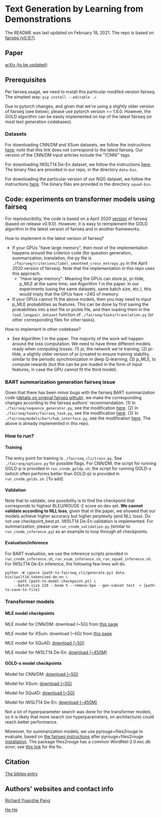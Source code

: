 # Text Generation by Learning from Demonstrations 

The README was last updated on February 18, 2021. The repo is based on [fairseq (v0.9.?)](https://github.com/pytorch/fairseq/tree/97d29d78e51e49de50e5105bcf4f9ebbd9fd7387).

## Paper

[arXiv (to be updated)](https://arxiv.org/abs/2009.07839)

## Prerequisites

Per fairseq usage, we need to install this particular modifed version fairseq. The simplest way: ```pip install --editable ./```. 

Due to pytorch changes, and given that we're using a slightly older version of fairseq (see below), please use pytorch version <= 1.6.0. However, the GOLD algorithm can be easily implemented on top of the latest fairseq (or most text generation codebases). 

### Datasets

For downloading CNN/DM and XSum datasets, we follow the instructions [here](https://github.com/pytorch/fairseq/tree/97d29d78e51e49de50e5105bcf4f9ebbd9fd7387/examples/bart); note that this link does not correspond to the latest fairseq. Our version of the CNN/DM input articles include the "(CNN)" tags.

For downloading IWSLT14 De-En dataset, we follow the instructions [here](https://github.com/pytorch/fairseq/tree/97d29d78e51e49de50e5105bcf4f9ebbd9fd7387/examples/translation). The binary files are provided in our repo, in the directory ```data-bin```.

For downloading the particular version of our NQG dataset, we follow the instructions [here](https://github.com/clovaai/FocusSeq2Seq). The binary files are provided in the directory ```squad-bin```. 


## Code: experiments on transformer models using fairseq

For reproducibility, the code is based on a April 2020 [version](https://github.com/pytorch/fairseq/tree/97d29d78e51e49de50e5105bcf4f9ebbd9fd7387) of fairseq (based on release v0.9.0). However, it is easy to reimplement the GOLD algorithm in the latest version of fairseq and in another frameworks.

How to implement in the latest version of fairseq?
- If your GPUs "have large memory", then most of the implementation happens around the criterion code (for question generation, summarization, translation, the py file is ```./fairseq/criterions/label_smoothed_cross_entropy.py``` in the April 2020 version of fairseq). Note that the implementation in this repo uses this approach.
  - "Have large memory": Meaning the GPUs can store pi, pi-tilde, p_MLE at the same time; see Algorithm 1 in the paper. In our experiments (using the same datasets, same batch size, etc.), this would imply that the GPUs have ~24G of memory.
- If your GPUs cannot fit the above models, then you may need to input p_MLE probabilities as features. This can be done by first saving the probabilities into a text file or pickle file, and then loading them in the ```load_langpair_dataset``` function of ```./fairseq/tasks/translation.py``` (or other corresponding files for other tasks). 

How to implement in other codebase?
- See Algorithm 1 in the paper. The majority of the work will happen around the loss computation. We need to have three different models ready when computing losses: (1) pi, the network we're training; (2) pi-tilde, a slightly older version of pi (created to ensure training stability, similar to the periodic synchronization in deep Q-learning; (3) p_MLE, to compute rewards (but this can be pre-loaded in the form of input features, in case the GPU cannot fit the third model). 

### BART summarization generation fairseq issue

Given that there has been minor bugs with the fairseq BART summarization code ([details on original fairseq github](https://github.com/pytorch/fairseq/issues/1971)), we make the corresponding changes according to the fairseq authors' recommendation.
(1) In ```./fairseq/sequence_generator.py```, see the modification [here](https://github.com/pytorch/fairseq/issues/1971#issuecomment-610471553).
(2) In ```./fairseq/tasks/fairseq_task.py```, see the modification [here](https://github.com/pytorch/fairseq/issues/1971#issuecomment-610724245).
(3) In ```./fairseq/models/bart/hub_interface.py```, see the modification [here](https://github.com/pytorch/fairseq/issues/1971#issuecomment-610724245).
The above is already implemented in this repo.

### How to run?

#### Training

The entry point for training is ```./fairseq_cli/train.py```. See ```./fairseq/options.py``` for possible flags. For CNN/DM, the script for running GOLD-p is provided in ```run_cnndm_goldp.sh```; the script for running GOLD-s (which often performs better than GOLD-p) is provided in ```run_cnndm_golds.sh```. [To add]

#### Validation

Note that to validate, one possibility is to find the checkpoint that corresponds to highest BLEU/ROUGE-2 score on dev set. **We cannot validate according to NLL loss**, given that in the paper, we showed that our models achieve higher accuracy but higher perplexity (and NLL loss). Do not use checkpoint_best.pt. IWSLT14 De-En validation is implemented. For summarization, please use ```run_cnndm_validation.py``` (similar to ```run_cnndm_inference.py```) as an example to loop through all checkpoints.

#### Evaluation/inference

For BART evaluation, we use the inference scripts provided in ```run_cnndm_inference.sh```, ```run_xsum_inference.sh```, ```run_squad_inference.sh```. For IWSLT14 De-En inference, the following few lines will do.
```
python -W ignore [path-to-fairseq_cli/generate.py] data-bin/iwslt14.tokenized.de-en \
    --path [path-to-model-checkpoint.pt] \
    --batch-size 128 --beam 5 --remove-bpe --gen-subset test  > [path-to-save-to-file]
```



### Transformer models

#### MLE model checkpoints

MLE model for CNN/DM: download (~5G) from [this page](https://github.com/pytorch/fairseq/tree/97d29d78e51e49de50e5105bcf4f9ebbd9fd7387/examples/bart)

MLE model for XSum: download (~5G) from [this page](https://github.com/pytorch/fairseq/tree/97d29d78e51e49de50e5105bcf4f9ebbd9fd7387/examples/bart)

MLE model for SQuAD: [download (~5G)](https://drive.google.com/file/d/1-mTdmG5ip7nIj_brpOHpURS4a46_esrh/view?usp=sharing)

MLE model for IWSLT14 De-En: [download (~450M)](https://drive.google.com/file/d/1dynOAM-EJ4ptfUeP8G5DR_vKbkcIo9tI/view?usp=sharing)

#### GOLD-s model checkpoints

Model for CNN/DM: [download (~5G)](https://drive.google.com/file/d/1KW50i9JGIb9fI8DFWbln-id5dMX6ONiV/view?usp=sharing)

Model for XSum: [download (~5G)](https://drive.google.com/file/d/1etzTOHs9BHkqlajvhf9AhbYmqzYOCd-S/view?usp=sharing)

Model for SQuAD: [download (~5G)](https://drive.google.com/file/d/1-mTdmG5ip7nIj_brpOHpURS4a46_esrh/view?usp=sharing)

Model for IWSLT14 De-En: [download (~450M)](https://drive.google.com/file/d/1xdX-PmXCS7hFuw0CGvQ7KscY7owlcO2N/view?usp=sharing)

Not a lot of hyperparameter search was done for the transformer models, so it is likely that more search (on hyperparameters, on architecture) could reach better performance. 

Moreover, for summarization models, we use pyrouge+files2rouge to evaluate, based on [the fairseq instructions](https://github.com/pytorch/fairseq/tree/97d29d78e51e49de50e5105bcf4f9ebbd9fd7387/examples/bart) after pyrouge+files2rouge [installation](https://github.com/pltrdy/files2rouge). The package files2rouge has a common WordNet-2.0.exc.db error; see [this link](https://github.com/bheinzerling/pyrouge/issues/8) for the fix. 







## Citation

[The bibtex entry](https://yzpang.github.io/misc-files/bibs/pang2021text.txt)

## Authors' websites and contact info

[Richard Yuanzhe Pang](https://yzpang.me)

[He He](https://hhexiy.github.io)
